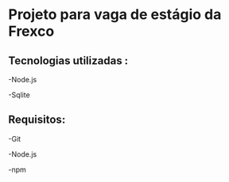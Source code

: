 <h1>Projeto para vaga de estágio da Frexco </h1>

<h2>Tecnologias utilizadas :</h2>
-Node.js 

-Sqlite 


<h2>Requisitos:</h2>

-Git

-Node.js

-npm















